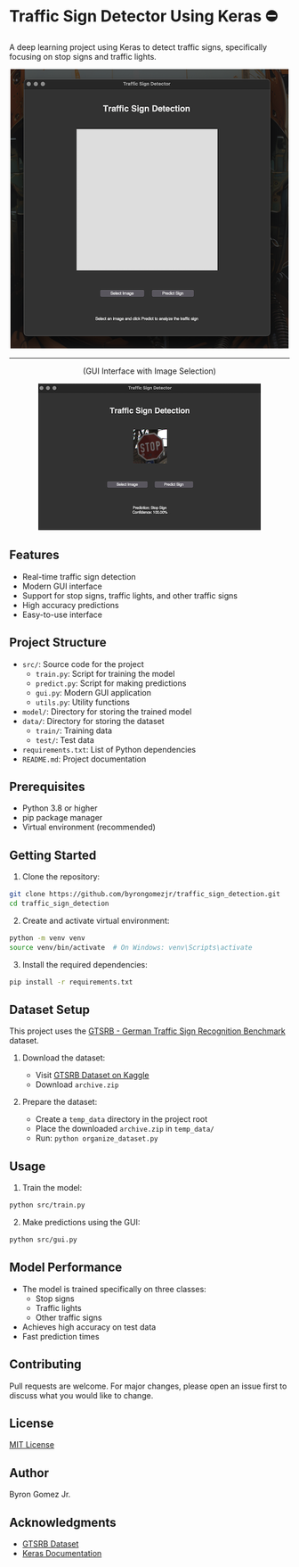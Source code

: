 # Traffic Sign Detector Using Keras ⛔️

A deep learning project using Keras to detect traffic signs, specifically focusing on stop signs and traffic lights.

<div id="screenshots" align="center">

![Traffic Sign Detection GUI](./assets/launch.png)

---
(GUI Interface with Image Selection)

![Prediction Example](./assets/prediction.png)

</div>

## Features
- Real-time traffic sign detection
- Modern GUI interface
- Support for stop signs, traffic lights, and other traffic signs
- High accuracy predictions
- Easy-to-use interface

## Project Structure

- `src/`: Source code for the project
  - `train.py`: Script for training the model
  - `predict.py`: Script for making predictions
  - `gui.py`: Modern GUI application
  - `utils.py`: Utility functions
- `model/`: Directory for storing the trained model
- `data/`: Directory for storing the dataset
  - `train/`: Training data
  - `test/`: Test data
- `requirements.txt`: List of Python dependencies
- `README.md`: Project documentation

## Prerequisites
- Python 3.8 or higher
- pip package manager
- Virtual environment (recommended)

## Getting Started

1. Clone the repository:
```bash
git clone https://github.com/byrongomezjr/traffic_sign_detection.git
cd traffic_sign_detection
```

2. Create and activate virtual environment:
```bash
python -m venv venv
source venv/bin/activate  # On Windows: venv\Scripts\activate
```

3. Install the required dependencies:
```bash
pip install -r requirements.txt
```

## Dataset Setup

This project uses the [GTSRB - German Traffic Sign Recognition Benchmark](https://www.kaggle.com/datasets/meowmeowmeowmeowmeow/gtsrb-german-traffic-sign) dataset.

1. Download the dataset:
   - Visit [GTSRB Dataset on Kaggle](https://www.kaggle.com/datasets/meowmeowmeowmeowmeow/gtsrb-german-traffic-sign)
   - Download `archive.zip`

2. Prepare the dataset:
   - Create a `temp_data` directory in the project root
   - Place the downloaded `archive.zip` in `temp_data/`
   - Run: `python organize_dataset.py`

## Usage

1. Train the model:
```bash
python src/train.py
```

2. Make predictions using the GUI:
```bash
python src/gui.py
```

## Model Performance
- The model is trained specifically on three classes:
  - Stop signs
  - Traffic lights
  - Other traffic signs
- Achieves high accuracy on test data
- Fast prediction times

## Contributing
Pull requests are welcome. For major changes, please open an issue first to discuss what you would like to change.

## License
[MIT License](LICENSE)

## Author
Byron Gomez Jr.

## Acknowledgments
- [GTSRB Dataset](https://www.kaggle.com/datasets/meowmeowmeowmeowmeow/gtsrb-german-traffic-sign)
- [Keras Documentation](https://keras.io/)